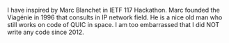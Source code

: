 I have inspired by Marc Blanchet in IETF 117 Hackathon. Marc founded the Viagénie in 1996 that consults in IP network field. He is a nice old man who still works on code of QUIC in space. I am too embarrassed that I did NOT write any code since 2012.
